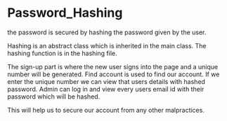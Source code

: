 # Password_Hashing
the password is secured by hashing the password given by the user.

Hashing is an abstract class which is inherited in the main class. The hashing function is in the hashing file. 

The sign-up part is where the new user signs into the page and a unique number will be generated. 
Find account is used to find our account. If we enter the unique number we can view that users details with hashed password.
Admin can log in and view every users email id with their password which will be hashed.

This will help us to secure our account from any other malpractices. 

